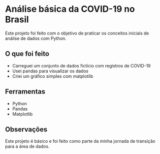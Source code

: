 # Análise básica da COVID-19 no Brasil

Este projeto foi feito com o objetivo de praticar os conceitos iniciais de análise de dados com Python.

## O que foi feito

- Carreguei um conjunto de dados fictício com registros de COVID-19
- Usei pandas para visualizar os dados
- Criei um gráfico simples com matplotlib

## Ferramentas

- Python
- Pandas
- Matplotlib

## Observações

Este projeto é básico e foi feito como parte da minha jornada de transição para a área de dados.
